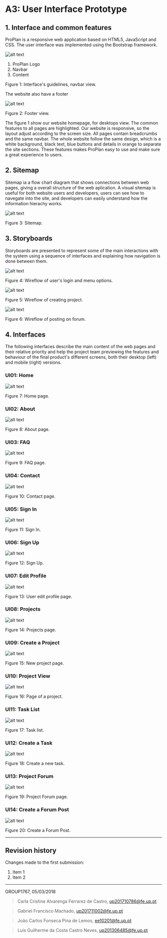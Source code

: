# A3: User Interface Prototype
 
## 1. Interface and common features
 
ProPlan is a responsive web application based on HTML5, JavaScript and CSS. The user interface was implemented using the Bootstrap framework.

![alt text](https://github.com/JCLemos92/lbaw1767/blob/master/Report3/home_navbar.PNG "home")

 1. ProPlan Logo
 2. Navbar
 3. Content
 
Figure 1: Interface's guidelines, navbar view.

The website also have a footer

![alt text](https://github.com/JCLemos92/lbaw1767/blob/master/Report3/footer.PNG "footer")

Figure 2: Footer view.

The figure 1 show our website homepage, for desktops view. The common features to all pages are highlighted.
Our website is responsive, so the layout adjust according to the screen size. All pages contain breadcrumbs and the same navbar. The whole website follow the same design, which is a white background, black text, blue buttons and details in orange to separate the site sections. These features makes ProPlan easy to use and make sure a great experience to users.

## 2. Sitemap
 
Sitemap ia a flow chart diagram that shows connections between web pages, giving a overall structure of the web aplication.
A visual sitemap is useful for both website users and developers, users can see how to navegate into the site, and developers can easily understand how the information hierachy works.

![alt text](https://github.com/JCLemos92/lbaw1767/blob/master/Report3/sitemap1.PNG "Sitemap")

Figure 3: Sitemap. 

## 3. Storyboards
 
Storyboards are presented to represent some of the main interactions with the system using a sequence of interfaces and explaining how navigation is done between them. 

![alt text](https://github.com/JCLemos92/lbaw1767/blob/master/Report3/user_login.bmp "sb1")

Figure 4: Wireflow of user's login and menu options.


![alt text](https://github.com/JCLemos92/lbaw1767/blob/master/Report3/create_project.bmp "sb2")

Figure 5: Wireflow of creating project.


![alt text](https://github.com/JCLemos92/lbaw1767/blob/master/Report3/forum_post.PNG "sb3")

Figure 6: Wireflow of posting on forum.

 
## 4. Interfaces
 
The following interfaces describe the main content of the web pages and their relative priority and help the project team previewing the features and behaviour of the final product's different screens, both their desktop (left) and mobile (right) versions. 
 
 
### UI01: Home

![alt text](https://github.com/JCLemos92/lbaw1767/blob/master/Report3/home.PNG "sb3")

Figure 7: Home page. 

 
### UI02: About

![alt text](https://github.com/JCLemos92/lbaw1767/blob/master/Report3/about.PNG "sb3")

Figure 8: About page.


### UI03: FAQ

![alt text](https://github.com/JCLemos92/lbaw1767/blob/master/Report3/faq.PNG "sb3")

Figure 9: FAQ page. 


### UI04: Contact

![alt text](https://github.com/JCLemos92/lbaw1767/blob/master/Report3/contact.PNG "sb3")

Figure 10: Contact page. 


### UI05: Sign In

![alt text](https://github.com/JCLemos92/lbaw1767/blob/master/Report3/login.PNG "sb3")

Figure 11: Sign In. 


### UI06: Sign Up

![alt text](https://github.com/JCLemos92/lbaw1767/blob/master/Report3/signup.PNG "sb3")

Figure 12: Sign Up. 


### UI07: Edit Profile

![alt text](https://github.com/JCLemos92/lbaw1767/blob/master/Report3/editprofile.PNG "sb3")

Figure 13: User edit profile page. 


### UI08: Projects

![alt text](https://github.com/JCLemos92/lbaw1767/blob/master/Report3/projects.PNG "sb3")

Figure 14: Projects page.


### UI09: Create a Project

![alt text](https://github.com/JCLemos92/lbaw1767/blob/master/Report3/newproject.PNG "sb3")

Figure 15: New project page. 


### UI10: Project View

![alt text](https://github.com/JCLemos92/lbaw1767/blob/master/Report3/projectview.PNG "sb3")

Figure 16: Page of a project. 


### UI11: Task List

![alt text](https://github.com/JCLemos92/lbaw1767/blob/master/Report3/tasks.PNG "sb3")

Figure 17: Task list. 


### UI12: Create a Task

![alt text](https://github.com/JCLemos92/lbaw1767/blob/master/Report3/createtask.PNG "sb3")

Figure 18: Create a new task. 


### UI13: Project Forum

![alt text](https://github.com/JCLemos92/lbaw1767/blob/master/Report3/forum.PNG "sb3")

Figure 19: Project Forum page. 


### UI14: Create a Forum Post

![alt text](https://github.com/JCLemos92/lbaw1767/blob/master/Report3/forumpost.PNG "sb3")

Figure 20: Create a Forum Post. 
 
 
***
 
## Revision history
 
Changes made to the first submission:
1. Item 1
1. Item 2
 
***
 
GROUP1767, 05/03/2018
 
> Carla Cristine Alvarenga Ferrarez de Castro, up201710786@fe.up.pt

> Gabriel Francisco Machado, up201711002@fe.up.pt
 
> João Carlos Fonseca Pina de Lemos, ee10201@fe.up.pt

> Luis Guilherme da Costa Castro Neves, up201306485@fe.up.pt
